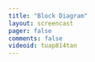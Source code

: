 ```yaml
---
title: "Block Diagram"
layout: screencast 
pager: false
comments: false
videoid: tuap814tan
---
```

